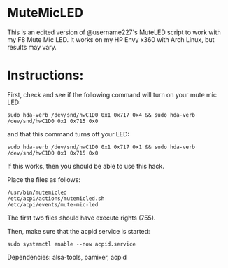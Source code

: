 # MuteMicLED

This is an edited version of @username227's MuteLED script to work with my F8 Mute Mic LED. It works on my HP Envy x360 with Arch Linux, but results may vary.

# Instructions:

First, check and see if the following command will turn on your mute mic LED:
```
sudo hda-verb /dev/snd/hwC1D0 0x1 0x717 0x4 && sudo hda-verb /dev/snd/hwC1D0 0x1 0x715 0x0

```
and that this command turns off your LED:
```
sudo hda-verb /dev/snd/hwC1D0 0x1 0x717 0x1 && sudo hda-verb /dev/snd/hwC1D0 0x1 0x715 0x0

```

If this works, then you should be able to use this hack.

Place the files as follows:
```
/usr/bin/mutemicled
/etc/acpi/actions/mutemicled.sh
/etc/acpi/events/mute-mic-led
```
The first two files should have execute rights (755).

Then, make sure that the acpid service is started:
```
sudo systemctl enable --now acpid.service
```

Dependencies: alsa-tools, pamixer, acpid
